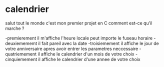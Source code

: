 # calendrier
salut tout le monde
c'est mon premier projet en C
comment est-ce qu'il marche ?

-premierement il m'affiche l'heure locale peut importe le fuseau horaire
-deuxiemememt il fait pareil avec la date
-troisiemement il affiche le jour de votre anniversaire apres avoir entrer les parametres neccessaire
-quatriemement il affiche le calendrier d'un mois de votre choix
-cinquiemement il affiche le calendrier d'une annee de votre choix
